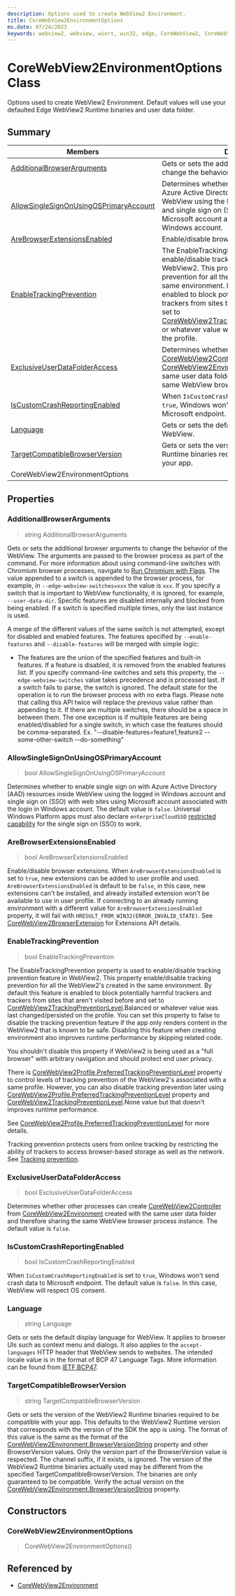 ```yaml
---
description: Options used to create WebView2 Environment.
title: CoreWebView2EnvironmentOptions
ms.date: 07/24/2023
keywords: webview2, webview, winrt, win32, edge, CoreWebView2, CoreWebView2Controller, browser control, edge html, CoreWebView2EnvironmentOptions
---
```


# CoreWebView2EnvironmentOptions Class



Options used to create WebView2 Environment.
Default values will use your defaulted Edge WebView2 Runtime binaries and user data folder.

## Summary

Members|Description
--|--
[AdditionalBrowserArguments](#additionalbrowserarguments) | Gets or sets the additional browser arguments to change the behavior of the WebView.
[AllowSingleSignOnUsingOSPrimaryAccount](#allowsinglesignonusingosprimaryaccount) | Determines whether to enable single sign on with Azure Active Directory (AAD) resources inside WebView using the logged in Windows account and single sign on (SSO) with web sites using Microsoft account associated with the login in Windows account.
[AreBrowserExtensionsEnabled](#arebrowserextensionsenabled) | Enable/disable browser extensions.
[EnableTrackingPrevention](#enabletrackingprevention) | The EnableTrackingPrevention property is used to enable/disable tracking prevention feature in WebView2. This property enable/disable tracking prevention for all the WebView2's created in the same environment. By default this feature is enabled to block potentially harmful trackers and trackers from sites that aren't visited before and set to [CoreWebView2TrackingPreventionLevel](corewebview2trackingpreventionlevel.md).Balanced or whatever value was last changed/persisted on the profile.
[ExclusiveUserDataFolderAccess](#exclusiveuserdatafolderaccess) | Determines whether other processes can create [CoreWebView2Controller](corewebview2controller.md) from [CoreWebView2Environment](corewebview2environment.md) created with the same user data folder and therefore sharing the same WebView browser process instance.
[IsCustomCrashReportingEnabled](#iscustomcrashreportingenabled) | When `IsCustomCrashReportingEnabled` is set to `true`, Windows won't send crash data to Microsoft endpoint.
[Language](#language) | Gets or sets the default display language for WebView.
[TargetCompatibleBrowserVersion](#targetcompatiblebrowserversion) | Gets or sets the version of the WebView2 Runtime binaries required to be compatible with your app.
CoreWebView2EnvironmentOptions | 

## Properties

### AdditionalBrowserArguments

>  string AdditionalBrowserArguments

Gets or sets the additional browser arguments to change the behavior of the WebView.
The arguments are passed to the browser process as part of the command. For more information about using command-line switches with Chromium browser processes, navigate to [Run Chromium with Flags](https://aka.ms/RunChromiumWithFlags). The value appended to a switch is appended to the browser process, for example, in `--edge-webview-switches=xxx` the value is `xxx`. If you specify a switch that is important to WebView functionality, it is ignored, for example, `--user-data-dir`. Specific features are disabled internally and blocked from being enabled. If a switch is specified multiple times, only the last instance is used.

A merge of the different values of the same switch is not attempted, except for disabled and enabled features. The features specified by `--enable-features` and `--disable-features` will be merged with simple logic:

- The features are the union of the specified features and built-in features. If a feature is disabled, it is removed from the enabled features list.
If you specify command-line switches and sets this property, the `--edge-webview-switches` value takes precedence and is processed last. If a switch fails to parse, the switch is ignored. The default state for the operation is to run the browser process with no extra flags.
Please note that calling this API twice will replace the previous value rather than appending to it. If there are multiple switches, there should be a space in between them. The one exception is if multiple features are being enabled/disabled for a single switch, in which case the features should be comma-separated. Ex. "--disable-features=feature1,feature2 --some-other-switch --do-something"

### AllowSingleSignOnUsingOSPrimaryAccount

>  bool AllowSingleSignOnUsingOSPrimaryAccount

Determines whether to enable single sign on with Azure Active Directory (AAD) resources inside WebView using the logged in Windows account and single sign on (SSO) with web sites using Microsoft account associated with the login in Windows account.
The default value is `false`. Universal Windows Platform apps must also declare `enterpriseCloudSSO` [restricted capability](/windows/uwp/packaging/app-capability-declarations#restricted-capabilities) for the single sign on (SSO) to work.

### AreBrowserExtensionsEnabled

>  bool AreBrowserExtensionsEnabled

Enable/disable browser extensions.
When `AreBrowserExtensionsEnabled` is set to `true`, new extensions can be added to user profile and used. `AreBrowserExtensionsEnabled` is default to be `false`, in this case, new extensions can't be installed, and already installed extension won't be available to use in user profile. If connecting to an already running environment with a different value for `AreBrowserExtensionsEnabled` property, it will fail with `HRESULT_FROM_WIN32(ERROR_INVALID_STATE)`. See [CoreWebView2BrowserExtension](corewebview2browserextension.md) for Extensions API details.

### EnableTrackingPrevention

>  bool EnableTrackingPrevention

The EnableTrackingPrevention property is used to enable/disable tracking prevention feature in WebView2. This property enable/disable tracking prevention for all the WebView2's created in the same environment. By default this feature is enabled to block potentially harmful trackers and trackers from sites that aren't visited before and set to [CoreWebView2TrackingPreventionLevel](corewebview2trackingpreventionlevel.md).Balanced or whatever value was last changed/persisted on the profile.
You can set this property to false to disable the tracking prevention feature if the app only renders content in the WebView2 that is known to be safe. Disabling this feature when creating environment also improves runtime performance by skipping related code.

You shouldn't disable this property if WebView2 is being used as a "full browser" with arbitrary navigation and should protect end user privacy.

There is [CoreWebView2Profile.PreferredTrackingPreventionLevel](corewebview2profile.md#preferredtrackingpreventionlevel) property to control levels of tracking prevention of the WebView2's associated with a same profile. However, you can also disable tracking prevention later using [CoreWebView2Profile.PreferredTrackingPreventionLevel](corewebview2profile.md#preferredtrackingpreventionlevel) property and [CoreWebView2TrackingPreventionLevel](corewebview2trackingpreventionlevel.md).None value but that doesn't improves runtime performance.

See [CoreWebView2Profile.PreferredTrackingPreventionLevel](corewebview2profile.md#preferredtrackingpreventionlevel) for more details.

Tracking prevention protects users from online tracking by restricting the ability of trackers to access browser-based storage as well as the network. See [Tracking prevention](/microsoft-edge/web-platform/tracking-prevention).

### ExclusiveUserDataFolderAccess

>  bool ExclusiveUserDataFolderAccess

Determines whether other processes can create [CoreWebView2Controller](corewebview2controller.md) from [CoreWebView2Environment](corewebview2environment.md) created with the same user data folder and therefore sharing the same WebView browser process instance.
The default value is `false`.

### IsCustomCrashReportingEnabled

>  bool IsCustomCrashReportingEnabled

When `IsCustomCrashReportingEnabled` is set to `true`, Windows won't send crash data to Microsoft endpoint.
The default value is `false`. In this case, WebView will respect OS consent.

### Language

>  string Language

Gets or sets the default display language for WebView.
It applies to browser UIs such as context menu and dialogs. It also applies to the `accept-languages` HTTP header that WebView sends to websites. The intended locale value is in the format of BCP 47 Language Tags. More information can be found from [IETF BCP47](https://www.ietf.org/rfc/bcp/bcp47.html).

### TargetCompatibleBrowserVersion

>  string TargetCompatibleBrowserVersion

Gets or sets the version of the WebView2 Runtime binaries required to be compatible with your app.
This defaults to the WebView2 Runtime version that corresponds with the version of the SDK the app is using. The format of this value is the same as the format of the [CoreWebView2Environment.BrowserVersionString](corewebview2environment.md#browserversionstring) property and other BrowserVersion values. Only the version part of the BrowserVersion value is respected. The channel suffix, if it exists, is ignored. The version of the WebView2 Runtime binaries actually used may be different from the specified TargetCompatibleBrowserVersion. The binaries are only guaranteed to be compatible. Verify the actual version on the [CoreWebView2Environment.BrowserVersionString](corewebview2environment.md#browserversionstring) property.


## Constructors
### CoreWebView2EnvironmentOptions

>  CoreWebView2EnvironmentOptions()







## Referenced by

- [CoreWebView2Environment](corewebview2environment.md)
